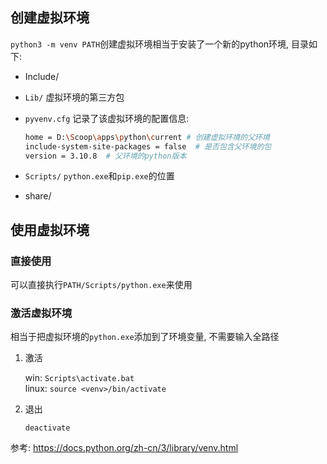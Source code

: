 ## 创建虚拟环境
`python3 -m venv PATH`创建虚拟环境相当于安装了一个新的python环境, 目录如下:

- Include/  
- `Lib/` 虚拟环境的第三方包 
- `pyvenv.cfg`  记录了该虚拟环境的配置信息:

  ```sh
  home = D:\Scoop\apps\python\current # 创建虚拟环境的父环境
  include-system-site-packages = false  # 是否包含父环境的包
  version = 3.10.8  # 父环境的python版本
  ```

- `Scripts/` `python.exe`和`pip.exe`的位置
- share/



## 使用虚拟环境
### 直接使用
可以直接执行`PATH/Scripts/python.exe`来使用

### 激活虚拟环境
相当于把虚拟环境的`python.exe`添加到了环境变量, 不需要输入全路径

1. 激活

    win: `Scripts\activate.bat`  
    linux: `source <venv>/bin/activate`

2. 退出

    `deactivate`







参考:
https://docs.python.org/zh-cn/3/library/venv.html

